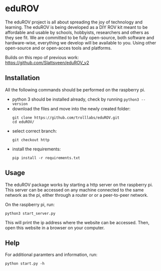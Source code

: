 # eduROV
The eduROV project is all about spreading the joy of technology and learning. 
The eduROV is being developed as a DIY ROV kit meant to be affordable and usable by schools, hobbyists, researchers and others as they see fit.
We are committed to be fully open-source, both software and hardware-wise, everything we develop will be available to you. Using other open-source and or open-acces tools and platforms.

Builds on this repo of previous work: https://github.com/Slattsveen/eduROV_v2


## Installation

All the following commands should be performed on the raspberry pi.

- python 3 should be installed already, check by running `python3 --version`
- download the files and move into the newly created folder:
  ```
  git clone https://github.com/trolllabs/eduROV.git
  cd eduROV/
  ```
- select correct branch:
  ```
  git checkout http
  ```
- install the requirements:
  ```
  pip install -r requirements.txt
  ```
  
## Usage

The eduROV package works by starting a http server on the raspberry pi. This server can be accessed on any machine connected to the same network as the pi, either through a router or or a peer-to-peer network.

On the raspberry pi, run:
```
python3 start_server.py
```
This will print the ip address where the website can be accessed. Then, open this website in a browser on your computer.

## Help

For additional paramters and information, run:
```
python start.py -h
```